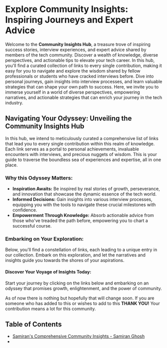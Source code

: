 # Explore Community Insights: Inspiring Journeys and Expert Advice

Welcome to the **Community Insights Hub**, a treasure trove of inspiring success stories, interview experiences, and expert advice shared by members of the tech community.
Discover a wealth of knowledge, diverse perspectives, and actionable tips to elevate your tech career.
In this hub, you'll find a curated collection of links to every single contribution, making it easy for you to navigate and explore the wisdom shared by fellow professionals or students who have cracked interviews before.
Dive into personal journeys, gain insights into interview processes, and learn valuable strategies that can shape your own path to success.
Here, we invite you to immerse yourself in a world of diverse perspectives, empowering narratives, and actionable strategies that can enrich your journey in the tech industry.

## **Navigating Your Odyssey: Unveiling the Community Insights Hub**

In this hub, we intend to meticulously curated a comprehensive list of links that lead you to every single contribution within this realm of knowledge.
Each link serves as a portal to personal achievements, invaluable encounters with interviews, and precious nuggets of wisdom.
This is your guide to traverse the boundless sea of experiences and expertise, all in one place.

### **Why this Odyssey Matters:**

- **Inspiration Awaits:** Be inspired by real stories of growth, perseverance, and innovation that showcase the dynamic essence of the tech world.
- **Informed Decisions:** Gain insights into various interview processes, equipping you with the tools to navigate these crucial milestones with confidence.
- **Empowerment Through Knowledge:** Absorb actionable advice from those who've treaded the path before, empowering you to chart a successful course.

### **Embarking on Your Exploration:**

Below, you'll find a constellation of links, each leading to a unique entry in our collection.
Embark on this exploration, and let the narratives and insights guide you towards the shores of your aspirations.

#### **Discover Your Voyage of Insights Today:** 
Start your journey by clicking on the links below and embarking on an odyssey that promises growth, enlightenment, and the power of community.

As of now there is nothing but hopefully that will change soon. If you are someone who has added to this or wishes to add to this **THANK YOU!** Your contribution means a lot for this community.

## Table of Contents

- [Samiran's Comprehensive Community Insights - Samiran Ghosh](Insights/samiranghosh04ComprehensiveInsights01092023.md)
- []()
